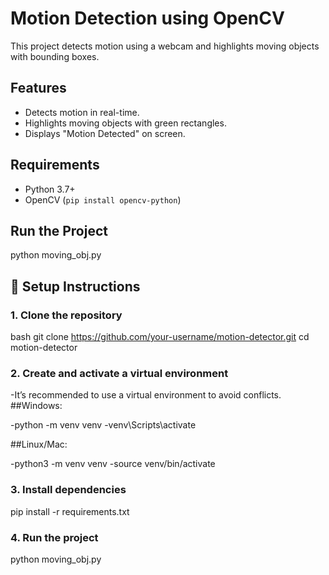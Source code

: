 # Motion Detection using OpenCV

This project detects motion using a webcam and highlights moving objects with bounding boxes.

## Features
- Detects motion in real-time.
- Highlights moving objects with green rectangles.
- Displays "Motion Detected" on screen.

## Requirements
- Python 3.7+
- OpenCV (`pip install opencv-python`)

## Run the Project

python moving_obj.py

## 🚀 Setup Instructions

### 1. Clone the repository
bash
git clone https://github.com/your-username/motion-detector.git
cd motion-detector

### 2. Create and activate a virtual environment
-It’s recommended to use a virtual environment to avoid conflicts.
##Windows:

-python -m venv venv
-venv\Scripts\activate


##Linux/Mac:

-python3 -m venv venv
-source venv/bin/activate

### 3. Install dependencies
pip install -r requirements.txt

### 4. Run the project
python moving_obj.py


